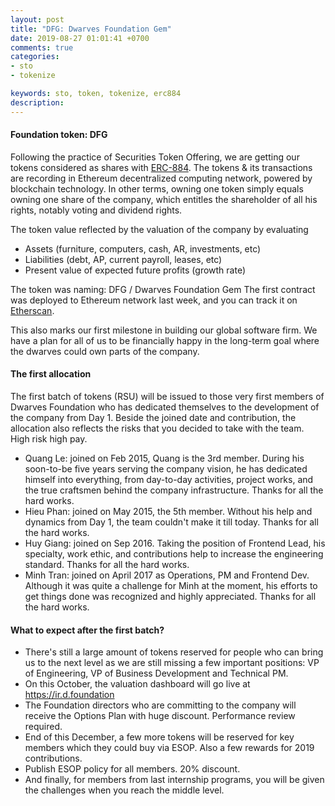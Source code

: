 ```yaml
---
layout: post
title: "DFG: Dwarves Foundation Gem"
date: 2019-08-27 01:01:41 +0700
comments: true
categories: 
- sto
- tokenize

keywords: sto, token, tokenize, erc884
description: 
---
```


#### Foundation token: DFG

Following the practice of Securities Token Offering, we are getting our tokens considered as shares with [ERC-884](https://github.com/ethereum/EIPs/blob/master/EIPS/eip-884.md). The tokens & its transactions are recording in Ethereum decentralized computing network, powered by blockchain technology. In other terms, owning one token simply equals owning one share of the company, which entitles the shareholder of all his rights, notably voting and dividend rights. 

The token value reflected by the valuation of the company by evaluating
- Assets (furniture, computers, cash, AR, investments, etc)
- Liabilities (debt, AP, current payroll, leases, etc)
- Present value of expected future profits (growth rate)

The token was naming:  DFG / Dwarves Foundation Gem
The first contract was deployed to Ethereum network last week, and you can track it on [Etherscan](https://etherscan.io/token/0x36779A12eAb9B054bc991143751Ed5B05568eE8d).

This also marks our first milestone in building our global software firm. We have a plan for all of us to be financially happy in the long-term goal where the dwarves could own parts of the company.

#### The first allocation

The first batch of tokens (RSU) will be issued to those very first members of Dwarves Foundation who has dedicated themselves to the development of the company from Day 1. 
Beside the joined date and contribution, the allocation also reflects the risks that you decided to take with the team. High risk high pay.

- Quang Le: joined on Feb 2015, Quang is the 3rd member. During his soon-to-be five years serving the company vision, he has dedicated himself into everything, from day-to-day activities, project works, and the true craftsmen behind the company infrastructure. Thanks for all the hard works.
- Hieu Phan: joined on May 2015, the 5th member. Without his help and dynamics from Day 1, the team couldn't make it till today. Thanks for all the hard works.
- Huy Giang: joined on Sep 2016. Taking the position of Frontend Lead, his specialty, work ethic, and contributions help to increase the engineering standard. Thanks for all the hard works.
- Minh Tran: joined on April 2017 as Operations, PM and Frontend Dev. Although it was quite a challenge for Minh at the moment, his efforts to get things done was recognized and highly appreciated. Thanks for all the hard works.

#### What to expect after the first batch?

- There's still a large amount of tokens reserved for people who can bring us to the next level as we are still missing a few important positions: VP of Engineering, VP of Business Development and Technical PM.
- On this October, the valuation dashboard will go live at https://ir.d.foundation
- The Foundation directors who are committing to the company will receive the Options Plan with huge discount. Performance review required.
- End of this December, a few more tokens will be reserved for key members which they could buy via ESOP. Also a few rewards for 2019 contributions.
- Publish ESOP policy for all members. 20% discount.
- And finally, for members from last internship programs, you will be given the challenges when you reach the middle level.